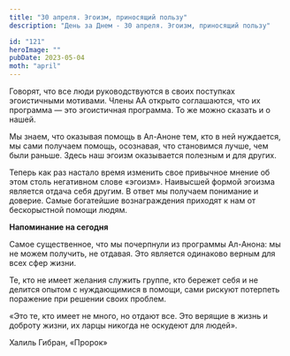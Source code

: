 ```yaml
---
title: "30 апреля. Эгоизм, приносящий пользу"
description: "День за Днем - 30 апреля. Эгоизм, приносящий пользу"

id: "121"
heroImage: ""
pubDate: 2023-05-04
moth: "april"
---
```


Говорят, что все люди руководствуются в своих поступках эгоистичными мотивами.
Члены АА открыто соглашаются, что их программа — это эгоистичная программа. То
же можно сказать и о нашей.

Мы знаем, что оказывая помощь в Ал-Аноне тем, кто в ней нуждается, мы сами
получаем помощь, осознавая, что становимся лучше, чем были раньше. Здесь наш
эгоизм оказывается полезным и для других.

Теперь как раз настало время изменить свое привычное мнение об этом столь
негативном слове «эгоизм». Наивысшей формой эгоизма является отдача себя
другим. В ответ мы получаем понимание и доверие. Самые богатейшие
вознаграждения приходят к нам от бескорыстной помощи людям.

**Напоминание на сегодня**

Самое существенное, что мы почерпнули из программы Ал-Анона: мы не можем
получить, не отдавая. Это является одинаково верным для всех сфер жизни.

Те, кто не имеет желания служить группе, кто бережет себя и не делится опытом
с нуждающимися в помощи, сами рискуют потерпеть поражение при решении своих
проблем.

«Это те, кто имеет не много, но отдают все. Это верящие в жизнь и доброту
жизни, их ларцы никогда не оскудеют для людей».

Халиль Гибран, «Пророк»
